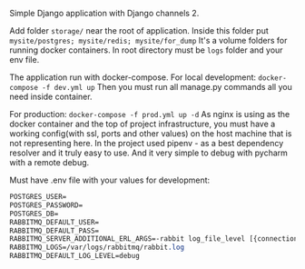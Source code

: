 Simple Django application with Django channels 2.

Add  folder `storage/` near the root of application. Inside this folder put `mysite/postgres; mysite/redis; mysite/for_dump`
It's a volume folders for running docker containers. In root directory must be `logs` folder and your env file.

The application run with docker-compose.
For local development:
`docker-compose -f dev.yml up`
Then you must run all manage.py commands all you need inside container.

For production:
`docker-compose -f prod.yml up -d`
As nginx is using as the docker container and the top of project infrastructure, you must have a working config(with ssl, ports and other values) on the host machine that is not representing here.
In the project used pipenv - as a best dependency resolver and it truly easy to use.
And it very simple to debug with pycharm with a remote debug.

Must have .env file with your values for development:

```css
POSTGRES_USER=
POSTGRES_PASSWORD=
POSTGRES_DB=
RABBITMQ_DEFAULT_USER=
RABBITMQ_DEFAULT_PASS=
RABBITMQ_SERVER_ADDITIONAL_ERL_ARGS=-rabbit log_file_level [{connection,debug}]
RABBITMQ_LOGS=/var/logs/rabbitmq/rabbit.log
RABBITMQ_DEFAULT_LOG_LEVEL=debug
```
